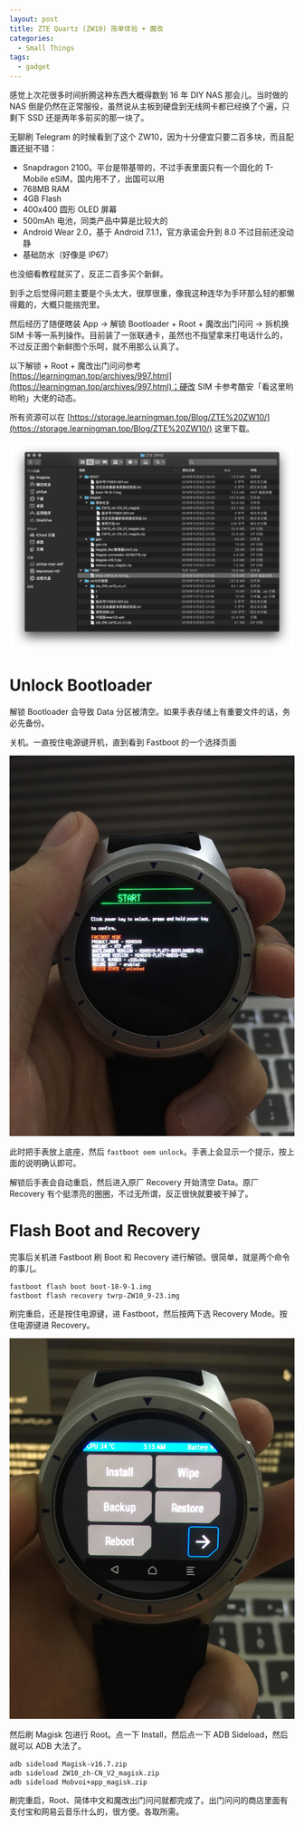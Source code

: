 ```yaml
---
layout: post
title: ZTE Quartz (ZW10) 简单体验 + 魔改
categories:
  - Small Things
tags:
  - gadget
---
```


感觉上次花很多时间折腾这种东西大概得数到 16 年 DIY NAS 那会儿。当时做的 NAS 倒是仍然在正常服役，虽然说从主板到硬盘到无线网卡都已经换了个遍，只剩下 SSD 还是两年多前买的那一块了。

无聊刷 Telegram 的时候看到了这个 ZW10，因为十分便宜只要二百多块，而且配置还挺不错：

* Snapdragon 2100。平台是带基带的，不过手表里面只有一个固化的 T-Mobile eSIM，国内用不了，出国可以用
* 768MB RAM
* 4GB Flash
* 400x400 圆形 OLED 屏幕
* 500mAh 电池，同类产品中算是比较大的
* Android Wear 2.0，基于 Android 7.1.1，官方承诺会升到 8.0 不过目前还没动静
* 基础防水（好像是 IP67）

也没细看教程就买了，反正二百多买个新鲜。

到手之后觉得问题主要是个头太大，很厚很重，像我这种连华为手环那么轻的都懒得戴的，大概只能揣兜里。

然后经历了随便瞎装 App -> 解锁 Bootloader + Root + 魔改出门问问 -> 拆机换 SIM 卡等一系列操作。目前装了一张联通卡，虽然也不指望拿来打电话什么的，不过反正图个新鲜图个乐呵，就不用那么认真了。

以下解锁 + Root + 魔改出门问问参考 [https://learningman.top/archives/997.html](https://learningman.top/archives/997.html)；硬改 SIM 卡参考酷安「看这里哟哟哟」大佬的动态。

所有资源可以在 [https://storage.learningman.top/Blog/ZTE%20ZW10/](https://storage.learningman.top/Blog/ZTE%20ZW10/) 这里下载。

![](../assets/images/zte-zw10-mod/resources.png)

# Unlock Bootloader

解锁 Bootloader 会导致 Data 分区被清空。如果手表存储上有重要文件的话，务必先备份。

关机。一直按住电源键开机，直到看到 Fastboot 的一个选择页面

![](../assets/images/zte-zw10-mod/fastboot.jpeg)

此时把手表放上底座，然后 `fastboot oem unlock`。手表上会显示一个提示，按上面的说明确认即可。

解锁后手表会自动重启，然后进入原厂 Recovery 开始清空 Data。原厂 Recovery 有个挺漂亮的圈圈，不过无所谓，反正很快就要被干掉了。

# Flash Boot and Recovery

完事后关机进 Fastboot 刷 Boot 和 Recovery 进行解锁。很简单，就是两个命令的事儿。

```
fastboot flash boot boot-18-9-1.img
fastboot flash recovery twrp-ZW10_9-23.img
```

刷完重启，还是按住电源键，进 Fastboot，然后按两下选 Recovery Mode。按住电源键进 Recovery。

![](../assets/images/zte-zw10-mod/recovery.jpeg)

然后刷 Magisk 包进行 Root。点一下 Install，然后点一下 ADB Sideload，然后就可以 ADB 大法了。

```
adb sideload Magisk-v16.7.zip
adb sideload ZW10_zh-CN_V2_magisk.zip
adb sideload Mobvoi+app_magisk.zip
```

刷完重启，Root、简体中文和魔改出门问问就都完成了。出门问问的商店里面有支付宝和网易云音乐什么的，很方便。各取所需。

